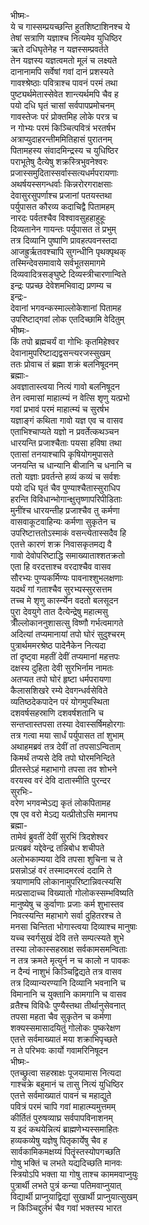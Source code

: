 भीष्मः-  
ये च गास्सम्प्रयच्छन्ति हुतशिष्टाशिनश्च ये  
तेषां सत्राणि यज्ञाश्च नित्यमेव युधिष्ठिर  
ऋते दधिघृतेनेह न यज्ञस्सम्प्रवर्तते  
तेन यज्ञस्य यज्ञत्वमतो मूलं च लक्ष्यते  
दानानामपि सर्वेषां गवां दानं प्रशस्यते  
गावश्श्रेष्ठाः पवित्राश्च पावनं परमं तथा  
पुष्ट्यर्थमेतास्सेवेत शान्त्यर्थमपि चैव ह  
पयो दधि घृतं चासां सर्वपापप्रमोचनम्  
गावस्तेजः परं प्रोक्तमिह लोके परत्र च  
न गोभ्यः परमं किञ्चित्पवित्रं भरतर्षभ  
अत्राप्युदाहरन्तीममितिहासं पुरातनम्  
पितामहस्य संवादमिन्द्रस्य च युधिष्ठिर  
पराभूतेषु दैत्येषु शक्रस्त्रिभुवनेश्वरः  
प्रजास्समुदितास्सर्वास्सत्यधर्मपरायणाः  
अथर्षयस्सगन्धर्वाः किन्नरोरगराक्षसाः  
देवासुरसुपर्णाश्च प्रजानां पतयस्तथा  
पर्युपासत कौरव्य कदाचिद्वै पितामहम्  
नारदः पर्वतश्चैव विश्वावसुहहाहुहूः  
दिव्यतानेन गायन्तः पर्युपासत तं प्रभुम्  
तत्र दिव्यानि पुष्पाणि प्रावहत्पवनस्तदा  
आजह्रुर्ऋतवश्चापि सुगन्धीनि पृथक्पृथक्  
तस्मिन्देवसमावाये सर्वभूतसमागमे  
दिव्यवादित्रसङ्घुष्टे दिव्यस्त्रीचारणान्विते  
इन्द्रः पप्रच्छ देवेशमभिवाद्य प्रणम्य च  
इन्द्रः-  
देवानां भगवन्कस्माल्लोकेशानां पितामह  
उपरिष्टाद्गवां लोक एतदिच्छामि वेदितुम्  
भीष्मः-  
किं तपो ब्रह्मचर्यं वा गोभिः कृतमिहेश्वर  
देवानामुपरिष्टाद्यद्वसन्त्यरजस्सुखम्  
ततः प्रोवाच तं ब्रह्मा शक्रं बलनिषूदनम्  
ब्रह्माः-  
अवज्ञातास्त्वया नित्यं गावो बलनिषूदन  
तेन त्वमासां माहात्म्यं न वेत्सि शृणु यत्प्रभो  
गवां प्रभावं परमं माहात्म्यं च सुरर्षभ  
यज्ञाङ्गं कथिता गावो यज्ञ एव च वासव  
एताभिश्चाप्यते यज्ञो न प्रवर्तेत्कथञ्चन  
धारयन्ति प्रजाश्चैताः पयसा हविषा तथा  
एतासां तनयाश्चापि कृषियोगमुपासते  
जनयन्ति च धान्यानि बीजानि च धनानि च  
ततो यज्ञाः प्रवर्तन्ते हव्यं कव्यं च सर्वशः  
पयो दधि घृतं चैव पुण्याश्चैतास्सुराधिप  
हरन्ति विविधान्भोगान्क्षुत्तृष्णापरिपीडिताः  
मुनींश्च धारयन्तीह प्रजाश्चैव तु कर्मणा  
वासवाकूटवाहिन्यः कर्मणा सुकृतेन च  
उपरिष्टात्ततोऽस्माकं वसन्त्येतास्सदैव हि  
एतत्ते कारणं शक्र निवासकृतमद्य वै  
गावो देवोपरिष्टाद्धि समाख्याताश्शतक्रतो  
एता हि वरदत्ताश्च वरदाश्चैव वासव  
सौरभ्यः पुण्यकर्मिण्यः पावनाश्शुभलक्षणाः  
यदर्थं गां गताश्चैव सुरभ्यस्सुरसत्तम  
तच्च मे शृणु कार्स्न्येन वदतो बलसूदन  
पुरा देवयुगे तात दैत्येन्द्रेषु महात्मसु  
त्रीँल्लोकाननुशासत्सु विष्णौ गर्भत्वमागते  
अदित्यां तप्यमानायां तपो घोरं सुदुश्चरम्  
पुत्रार्थममरश्रेष्ठ पादेनैकेन नित्यदा  
तां दृष्ट्वा महतीं देवीं तप्यमानां महत्तपः  
दक्षस्य दुहिता देवी सुरभिर्नाम नामतः  
अतप्यत तपो घोरं हृष्टा धर्मपरायणा  
कैलासशिखरे रम्ये देवगन्धर्वसेविते  
व्यतिष्ठदेकपादेन परं योगमुपस्थिता  
दशवर्षसहस्राणि दशवर्षशतानि च  
सन्तप्तास्तपसा तस्या देवास्सर्षिमहोरगाः  
तत्र गत्वा मया सार्धं पर्युपासत तां शुभाम्  
अथाहमब्रवं तत्र देवीं तां तपसाऽन्विताम्  
किमर्थं तप्यसे देवि तपो घोरमनिन्दिते  
प्रीतस्तेऽहं महाभागो तपसा तव शोभने  
वरयस्व वरं देवि दातास्मीति पुरन्दर  
सुरभिः-   
वरेण भगवन्मेऽद्य कृतं लोकपितामह  
एष एव वरो मेऽद्य यत्प्रीतोऽसि ममानघ  
ब्रह्मा-  
तामेवं ब्रुवतीं देवीं सुरभिं त्रिदशेश्वर  
प्रत्यब्रवं यद्देवेन्द्र तन्निबोध शचीपते  
अलोभकाम्यया देवि तपसा शुचिना च ते  
प्रसन्नोऽहं वरं तस्मादमरत्वं ददामि ते  
त्रयाणामपि लोकानामुपरिष्टान्निवत्स्यसि  
मत्प्रसादाच्च विख्यातो गोलोकस्सम्भविष्यति  
मानुष्येषु च कुर्वाणाः प्रजाः कर्म शुभास्तव  
निवत्स्यन्ति महाभागे सर्वा दुहितरश्च ते  
मनसा चिन्तिता भोगास्त्वया दिव्याश्च मानुषाः  
यच्च स्वर्गसुखं देवि तत्ते सम्पत्स्यते शुभे  
तस्या लोकास्सहस्राक्ष सर्वकामसमन्विताः  
न तत्र क्रमते मृत्युर्न न च कालो न पावकः  
न दैन्यं नाशुभं किञ्चिद्विद्यते तत्र वासव  
तत्र दिव्यान्यरण्यानि दिव्यानि भवनानि च  
विमानानि च युक्तानि कामगानि च वासव  
व्रतैश्च विविधैः पुण्यैस्तथा तीर्थानुसेवनात्  
तपसा महता चैव सुकृतेन च कर्मणा  
शक्यस्समासादयितुं गोलोकः पुष्करेक्षण  
एतत्ते सर्वमाख्यातं मया शक्राभिपृच्छते  
न ते परिभवः कार्यो गवामरिनिषूदन  
भीष्मः-  
एतच्छ्रुत्वा सहस्राक्षः पूजयामास नित्यदा  
गाश्चक्रे बहुमानं च तासु नित्यं युधिष्ठिर  
एतत्ते सर्वमाख्यातं पावनं च महाद्युते  
पवित्रं परमं चापि गवां माहात्म्यमुत्तमम्  
कीर्तितं पुरुषव्याघ्र सर्वपापविनाशनम्  
य इदं कथयेन्नित्यं ब्राह्मणेभ्यस्समाहितः  
हव्यकव्येषु यज्ञेषु पितृकार्येषु चैव ह  
सार्वकामिकमक्षय्यं पितॄंस्तस्योपगच्छति  
गोषु भक्तिं च लभते यद्यदिच्छति मानवः  
स्त्रियोऽपि भक्ता या गोषु ताश्च काममवाप्नुयुः  
पुत्रार्थी लभते पुत्रं कन्या पतिमवाप्नुयात्  
विद्यार्थी प्राप्नुयाद्विद्यां सुखार्थी प्राप्नुयात्सुखम्  
न किञ्चिद्दुर्लभं चैव गवां भक्तस्य भारत   
